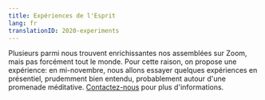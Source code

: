 ```yaml
---
title: Expériences de l'Esprit
lang: fr
translationID: 2020-experiments
---
```

Plusieurs parmi nous trouvent enrichissantes nos assemblées sur Zoom, mais pas forcément tout le monde. Pour cette raison, on propose une expérience: en mi-novembre, nous allons essayer quelques expériences en présentiel, prudemment bien entendu, probablement autour d'une promenade méditative. [Contactez-nous](/contact-fr) pour plus d'informations.
